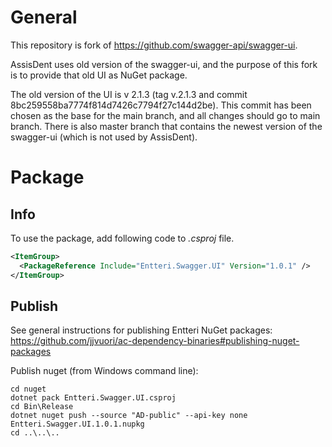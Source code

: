 # General

This repository is fork of https://github.com/swagger-api/swagger-ui. 

AssisDent uses old version of the swagger-ui, and the purpose of this fork is to provide that old UI as NuGet package.

The old version of the UI is v 2.1.3 (tag v.2.1.3 and commit 8bc259558ba7774f814d7426c7794f27c144d2be). This commit has been chosen as the base for the main branch, and all changes should go to main branch. There is also master branch that contains the newest version of the swagger-ui (which is not used by AssisDent).

# Package

## Info
To use the package, add following code to *.csproj* file.

```xml
<ItemGroup>
  <PackageReference Include="Entteri.Swagger.UI" Version="1.0.1" />
</ItemGroup>
```

## Publish
See general instructions for publishing Entteri NuGet packages: https://github.com/jjvuori/ac-dependency-binaries#publishing-nuget-packages

Publish nuget (from Windows command line):
```
cd nuget
dotnet pack Entteri.Swagger.UI.csproj
cd Bin\Release
dotnet nuget push --source "AD-public" --api-key none Entteri.Swagger.UI.1.0.1.nupkg
cd ..\..\..
```
